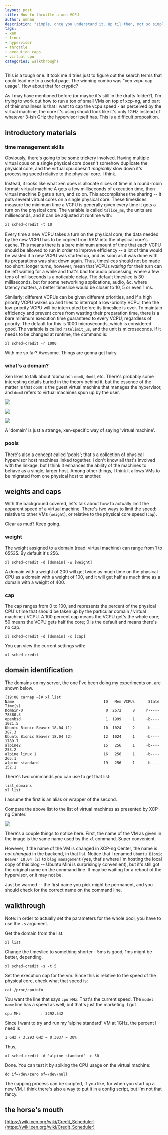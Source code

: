 ```yaml
---
layout: post
title: How to throttle a xen VCPU
author: umhau
description: "simple, once you understand it. Up til then, not so simple."
tags: 
- xen
- linux
- hypervisor
- throttle
- execution caps
- virtual cpu
categories: walkthroughs
---
```


This is a tough one. It took me 4 tries just to figure out the search terms that could lead me to a useful page.  The winning combo was "xen vcpu cap usage". How about that for cryptic? 

As I may have mentioned before (or maybe it's still in the drafts folder?), I'm trying to work out how to run a ton of small VMs on top of xcp-ng, and part of their smallness is that I want to cap the vcpu speed - as perceived by the virtual machine, the core it's using should look like it's only 1GHz instead of whatever 3-ish GHz the hypervisor itself has.  This is a difficult proposition. 

## introductory materials

### time management skills

Obviously, there's going to be some trickery involved. Having multiple virtual cpus on a single physical core doesn't somehow duplicate the physical core, and the virtual cpu doesn't _magically_ slow down it's processing speed relative to the physical core. I think.

Instead, it looks like what xen does is allocate slices of time in a round-robin format: virtual machine A gets a few milliseconds of execution time, then virtual machine B gets a turn, and so on. This accomplishes the sharing -- it puts several virtual cores on a single physical core.  These timeslices measure the minimum time a VCPU is generally given every time it gets a turn on the physical core.  The variable is called `tslice_ms`, the units are milliseconds, and it can be adjusted at runtime with:

```
xl sched-credit -t 10
``` 

Every time a new VCPU takes a turn on the physical core, the data needed by the new VCPU has to be copied from RAM into the physical core's cache. This means there is a bare minimum amount of time that each VCPU should be allowed to run in order to improve efficiency -- a lot of time would be wasted if a new VCPU was started up, and as soon as it was done with its preparations was shut down again.  Thus, timeslices should not be made too short; longer turns, however, mean that VCPUs _waiting_ for their turn can be left waiting for a while and that's bad for audio processing, where a few tens of milliseconds is a noticable delay. The default timeslice is 30 milliseconds, but for some networking applications, audio, &c. where latency matters, a better timeslice would be closer to 10, 5 or even 1 ms.

Similarly: different VCPUs can be given different priorities, and if a high priority VCPU wakes up and tries to interrupt a low-priority VCPU, then the low-priority VCPU will be interrupted before its timeslice is over. To maintain efficiency and prevent cores from wasting their preparation time, there is a bare minimum execution time guaranteed to every VCPU, regardless of priority. The default for this is 1000 microseconds, which is considered good.  The variable is called `ratelimit_us`, and the unit is microseconds. If it needs to be changed at runtime, the command is:

```
xl sched-credit -r 1000
```

With me so far? Awesome. Things are gonna get hairy.

### what's a domain?

Xen likes to talk about 'domains': `dom0`, `domU`, etc. There's probably some interesting details buried in the theory behind it, but the essence of the matter is that `dom0` is the guest virtual machine that manages the hypervisor, and `domU` refers to virtual machines spun up by the user.

![](https://raw.githubusercontent.com/umhau/umhau.github.io/master/images/hypervisor-memory-usage-bare-metal-OS.png)

![](https://raw.githubusercontent.com/umhau/umhau.github.io/master/images/hypervisor-memory-usage-dom0.png)

![](https://raw.githubusercontent.com/umhau/umhau.github.io/master/images/hypervisor-memory-usage-domUs.png)

A 'domain' is just a strange, xen-specific way of saying 'virtual machine'. 

### pools

There's also a concept called 'pools'; that's a collection of physical hypervisor host machines linked together. I don't know all that's involved with the linkage, but I think it enhances the ability of the machines to behave as a single, larger host. Among other things, I think it allows VMs to be migrated from one physical host to another.

## weights and caps

With the background covered, let's talk about how to actually limit the apparent speed of a virtual machine.  There's two ways to limit the speed: relative to other VMs (`weight`), or relative to the physical core speed (`cap`). 

Clear as mud? Keep going.

### weight

The weight assigned to a domain (read: virtual machine) can range from 1 to 65535. By default it's 256. 

```
xl sched-credit -d [domain] -w [weight]
```

A domain with a weight of 200 will get twice as much time on the physical CPU as a domain with a weight of 100, and it will get half as much time as a domain with a weight of 400.

### cap

The cap ranges from 0 to 100, and represents the percent of the physical CPU's time that should be taken up by the particular domain / virtual machine / VCPU.  A 100 percent cap means the VCPU get's the whole core; 50 means the VCPU gets half the core; 0 is the default and means there's no cap.

```
xl sched-credit -d [domain] -c [cap]
```

You can view the current settings with:

```
xl sched-credit
```

## domain identification

The domains on my server, the one I've been doing my experiments on, are shown below. 

```
[19:08 carnap ~]# xl list
Name                                        ID   Mem VCPUs      State   Time(s)
Domain-0                                     0  2672     8     r-----   78380.3
openbsd                                      1  1999     1     -b----    1021.5
Ubuntu Bionic Beaver 18.04 (1)              10  1024     2     -b----     387.3
Ubuntu Bionic Beaver 18.04 (2)              12  1024     1     -b----    1789.7
alpine2                                     15   256     1     -b----     253.2
alpine linux 1                              16   256     1     -b----     265.1
alpine standard                             19   256     1     -b----     152.1

```

There's two commands you can use to get that list:

```
list_domains
xl list
```
I assume the first is an alias or wrapper of the second.

Compare the above list to the list of virtual machines as presented by XCP-ng Center.

![](https://raw.githubusercontent.com/umhau/umhau.github.io/master/images/vm-list.png)

There's a couple things to notice here. First, the name of the VM as given in the image is the same name used by the `xl` command. Super convenient.

However, if the name of the VM is changed in XCP-ng Center, the name is _not changed_ in the backend, in that list. Notice that I renamed `Ubuntu Bionic Beaver 18.04 (2)` to `blog management` (yes, that's where I'm hosting the local copy of this blog -- Ubuntu Mini is surprisingly convenient), but it's still got the original name on the command line. It may be waiting for a reboot of the hypervisor, or it may not be. 

Just be warned -- the first name you pick might be permanent, and you should check for the correct name on the command line.

## walkthrough

Note: in order to actually set the parameters for the whole pool, you have to use the `-s` argument. 

Get the domain from the list.

```
xl list
```

Change the timeslice to something shorter - 5ms is good, 1ms might be better, depending.

```
xl sched-credit -s -t 5
```

Set the execution cap for the vm. Since this is relative to the speed of the physical core, check what that speed is:

```
cat /proc/cpuinfo
```

You want the line that says `cpu MHz`. That's the current speed. The `model name` line has a speed as well, but that's just the marketing.  I got

```
cpu MHz         : 3292.542
```

Since I want to try and run my 'alpine standard' VM at 1GHz, the percent I need is 

```
1 GHz / 3.293 GHz = 0.3037 = 30%
```

Thus, 

```
xl sched-credit -d 'alpine standard' -c 30
```

Done.  You can test it by spiking the CPU usage on the virtual machine:

```
dd if=/dev/zero of=/dev/null
```

The capping process can be scripted, if you like, for when you start up a new VM. I think there's also a way to put it in a config script, but I'm not that fancy.

## the horse's mouth

[https://wiki.xen.org/wiki/Credit_Scheduler](https://wiki.xen.org/wiki/Credit_Scheduler)
